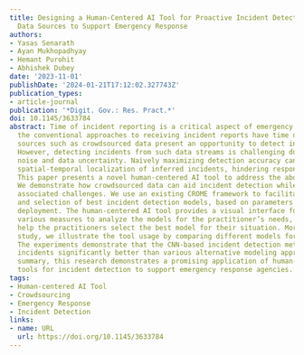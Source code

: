 ```yaml
---
title: Designing a Human-Centered AI Tool for Proactive Incident Detection Using Crowdsourced
  Data Sources to Support Emergency Response
authors:
- Yasas Senarath
- Ayan Mukhopadhyay
- Hemant Purohit
- Abhishek Dubey
date: '2023-11-01'
publishDate: '2024-01-21T17:12:02.327743Z'
publication_types:
- article-journal
publication: '*Digit. Gov.: Res. Pract.*'
doi: 10.1145/3633784
abstract: Time of incident reporting is a critical aspect of emergency response. However,
  the conventional approaches to receiving incident reports have time delays. Non-traditional
  sources such as crowdsourced data present an opportunity to detect incidents proactively.
  However, detecting incidents from such data streams is challenging due to inherent
  noise and data uncertainty. Naively maximizing detection accuracy can compromise
  spatial-temporal localization of inferred incidents, hindering response efforts.
  This paper presents a novel human-centered AI tool to address the above challenges.
  We demonstrate how crowdsourced data can aid incident detection while acknowledging
  associated challenges. We use an existing CROME framework to facilitate training
  and selection of best incident detection models, based on parameters suited for
  deployment. The human-centered AI tool provides a visual interface for exploring
  various measures to analyze the models for the practitioner’s needs, which could
  help the practitioners select the best model for their situation. Moreover, in this
  study, we illustrate the tool usage by comparing different models for incident detection.
  The experiments demonstrate that the CNN-based incident detection method can detect
  incidents significantly better than various alternative modeling approaches. In
  summary, this research demonstrates a promising application of human-centered AI
  tools for incident detection to support emergency response agencies.
tags:
- Human-centered AI Tool
- Crowdsourcing
- Emergency Response
- Incident Detection
links:
- name: URL
  url: https://doi.org/10.1145/3633784
---
```

